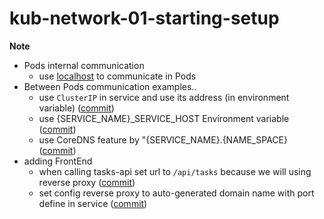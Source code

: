 
# kub-network-01-starting-setup
**Note**
* Pods internal communication
  * use [localhost](https://github.com/sovernut/kub-network-01-starting-setup/commit/d7f2c7af451f995df70166b0042af39882e876b4) to communicate in Pods
* Between Pods communication examples..
	* use `ClusterIP` in service and use its address (in environment variable) ([commit](https://github.com/sovernut/kub-network-01-starting-setup/commit/a842de65c8a53f094746b003c87b9a79c76d82aa))
	* use {SERVICE_NAME}_SERVICE_HOST Environment variable ([commit](https://github.com/sovernut/kub-network-01-starting-setup/commit/e9072deb9fbc04fce1995bf0a47700695c74b299))
	* use CoreDNS feature by "{SERVICE_NAME}.{NAME_SPACE} ([commit](https://github.com/sovernut/kub-network-01-starting-setup/commit/06eae5e207be80bc02ef9791f28c4e715fe7a763))
* adding FrontEnd
	* when calling tasks-api set url to `/api/tasks` because we will using reverse proxy ([commit](https://github.com/sovernut/kub-network-01-starting-setup/commit/39095483fee2c24522999612ef8ed71e4e3fdc71#diff-4e185b456927ee5c9781afdfbd5054b8cfb34c5b099a169c2bab8c822931625c))
	* set config reverse proxy to auto-generated domain name with port define in service ([commit](https://github.com/sovernut/kub-network-01-starting-setup/commit/39095483fee2c24522999612ef8ed71e4e3fdc71#diff-5d44530dae9808283dd9c2bcdfe420fbcfc1155265e3dad7bc6e4993fb466143))
